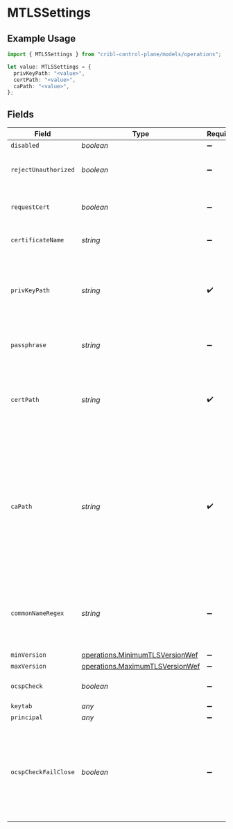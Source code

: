 # MTLSSettings

## Example Usage

```typescript
import { MTLSSettings } from "cribl-control-plane/models/operations";

let value: MTLSSettings = {
  privKeyPath: "<value>",
  certPath: "<value>",
  caPath: "<value>",
};
```

## Fields

| Field                                                                                                                                                                                    | Type                                                                                                                                                                                     | Required                                                                                                                                                                                 | Description                                                                                                                                                                              |
| ---------------------------------------------------------------------------------------------------------------------------------------------------------------------------------------- | ---------------------------------------------------------------------------------------------------------------------------------------------------------------------------------------- | ---------------------------------------------------------------------------------------------------------------------------------------------------------------------------------------- | ---------------------------------------------------------------------------------------------------------------------------------------------------------------------------------------- |
| `disabled`                                                                                                                                                                               | *boolean*                                                                                                                                                                                | :heavy_minus_sign:                                                                                                                                                                       | Enable TLS                                                                                                                                                                               |
| `rejectUnauthorized`                                                                                                                                                                     | *boolean*                                                                                                                                                                                | :heavy_minus_sign:                                                                                                                                                                       | Required for WEF certificate authentication                                                                                                                                              |
| `requestCert`                                                                                                                                                                            | *boolean*                                                                                                                                                                                | :heavy_minus_sign:                                                                                                                                                                       | Required for WEF certificate authentication                                                                                                                                              |
| `certificateName`                                                                                                                                                                        | *string*                                                                                                                                                                                 | :heavy_minus_sign:                                                                                                                                                                       | Name of the predefined certificate                                                                                                                                                       |
| `privKeyPath`                                                                                                                                                                            | *string*                                                                                                                                                                                 | :heavy_check_mark:                                                                                                                                                                       | Path on server containing the private key to use. PEM format. Can reference $ENV_VARS.                                                                                                   |
| `passphrase`                                                                                                                                                                             | *string*                                                                                                                                                                                 | :heavy_minus_sign:                                                                                                                                                                       | Passphrase to use to decrypt private key                                                                                                                                                 |
| `certPath`                                                                                                                                                                               | *string*                                                                                                                                                                                 | :heavy_check_mark:                                                                                                                                                                       | Path on server containing certificates to use. PEM format. Can reference $ENV_VARS.                                                                                                      |
| `caPath`                                                                                                                                                                                 | *string*                                                                                                                                                                                 | :heavy_check_mark:                                                                                                                                                                       | Server path containing CA certificates (in PEM format) to use. Can reference $ENV_VARS. If multiple certificates are present in a .pem, each must directly certify the one preceding it. |
| `commonNameRegex`                                                                                                                                                                        | *string*                                                                                                                                                                                 | :heavy_minus_sign:                                                                                                                                                                       | Regex matching allowable common names in peer certificates' subject attribute                                                                                                            |
| `minVersion`                                                                                                                                                                             | [operations.MinimumTLSVersionWef](../../models/operations/minimumtlsversionwef.md)                                                                                                       | :heavy_minus_sign:                                                                                                                                                                       | N/A                                                                                                                                                                                      |
| `maxVersion`                                                                                                                                                                             | [operations.MaximumTLSVersionWef](../../models/operations/maximumtlsversionwef.md)                                                                                                       | :heavy_minus_sign:                                                                                                                                                                       | N/A                                                                                                                                                                                      |
| `ocspCheck`                                                                                                                                                                              | *boolean*                                                                                                                                                                                | :heavy_minus_sign:                                                                                                                                                                       | Enable OCSP check of certificate                                                                                                                                                         |
| `keytab`                                                                                                                                                                                 | *any*                                                                                                                                                                                    | :heavy_minus_sign:                                                                                                                                                                       | N/A                                                                                                                                                                                      |
| `principal`                                                                                                                                                                              | *any*                                                                                                                                                                                    | :heavy_minus_sign:                                                                                                                                                                       | N/A                                                                                                                                                                                      |
| `ocspCheckFailClose`                                                                                                                                                                     | *boolean*                                                                                                                                                                                | :heavy_minus_sign:                                                                                                                                                                       | If enabled, checks will fail on any OCSP error. Otherwise, checks will fail only when a certificate is revoked, ignoring other errors.                                                   |